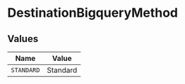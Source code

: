 # DestinationBigqueryMethod


## Values

| Name       | Value      |
| ---------- | ---------- |
| `STANDARD` | Standard   |